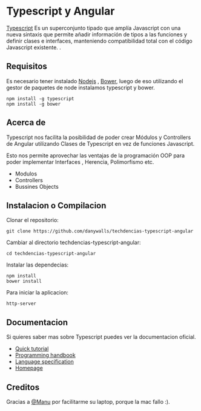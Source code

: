 
# Typescript y Angular

[Typescript](http://www.typescriptlang.org/) Es un superconjunto tipado  que amplía Javascript con una nueva sintaxis que permite añadir información de tipos a las funciones y definir clases e interfaces, manteniendo compatibilidad total con el código Javascript existente.
.

## Requisitos

Es necesario tener instalado [Nodejs](https://nodejs.org/en/download/) , [Bower](http://bower.io/), luego de eso utilizando el gestor de paquetes de node instalamos typescript y bower.
```
npm install -g typescript
npm install -g bower
```

## Acerca de 

Typescript nos facilita la posibilidad de poder crear Módulos y Controllers de Angular utilizando Clases de Typescript en vez de funciones Javascript.

Esto nos permite aprovechar las ventajas de la programación OOP para poder implementar Interfaces , Herencia, Polimorfismo etc.

* Modulos  
* Controllers 
* Bussines Objects

## Instalacion o Compilacion

Clonar el repositorio:

```
git clone https://github.com/danywalls/techdencias-typescript-angular
```

Cambiar al directorio techdencias-typescript-angular:

```
cd techdencias-typescript-angular
```

Instalar las dependecias:

```
npm install
bower install
```

Para iniciar la aplicacion:

```
http-server 
```

## Documentacion

Si quieres saber mas sobre Typescript puedes ver la documentacion oficial.

*  [Quick tutorial](http://www.typescriptlang.org/Tutorial)
*  [Programming handbook](http://www.typescriptlang.org/Handbook)
*  [Language specification](https://github.com/Microsoft/TypeScript/blob/master/doc/spec.md)
*  [Homepage](http://www.typescriptlang.org/)


## Creditos

Gracias a [@Manu](http://www.twitter.com/manu) por facilitarme su laptop, porque la mac fallo :).
</code>
